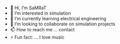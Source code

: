 - 👋 Hi, I’m SaMRaT
- 👀 I’m interested in simulation 
- 🌱 I’m currently learning electrical engineering
- 💞️ I’m looking to collaborate on simulation projects
- 📫 How to reach me ... contact 
- ⚡ Fun fact: ... I love music

<!---
oOo-SaMRaT-oOo/oOo-SaMRaT-oOo is a ✨ special ✨ repository because its `README.md` (this file) appears on your GitHub profile.
You can click the Preview link to take a look at your changes.
--->
